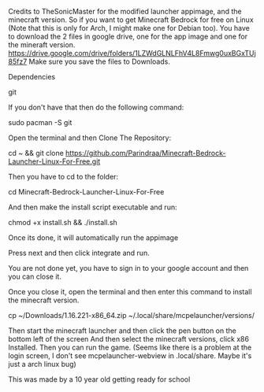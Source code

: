 Credits to TheSonicMaster for the modified launcher appimage, and the minecraft version.
So if you want to get Minecraft Bedrock for free on Linux (Note that this is only for Arch, I might make one for Debian too). You have to download the 2 files in google drive, one for the app image and one for the mineraft version.
https://drive.google.com/drive/folders/1LZWdGLNLFhV4L8Fmwg0uxBGxTUj85fz7 Make sure you save the files to Downloads.

Dependencies

git

If you don't have that then do the following command:

sudo pacman -S git

Open the terminal and then Clone The Repository:

cd ~ && git clone https://github.com/Parindraa/Minecraft-Bedrock-Launcher-Linux-For-Free.git

Then you have to cd to the folder:

cd Minecraft-Bedrock-Launcher-Linux-For-Free 

And then make the install script executable and run:

chmod +x install.sh && ./install.sh

Once its done, it will automatically run the appimage 

Press next and then click integrate and run.

You are not done yet, you have to sign in to your google account and then you can close it.

Once you close it, open the terminal and then enter this command to install the minecraft version.

cp ~/Downloads/1.16.221-x86_64.zip ~/.local/share/mcpelauncher/versions/

Then start the minecraft launcher and then click the pen button on the bottom left of the screen
And then select the minecraft versions, click x86 Installed. Then you can run the game.
(Seems like there is a problem at the login screen, I don't see mcpelauncher-webview in .local/share. Maybe it's just a arch linux bug)

This was made by a 10 year old getting ready for school
